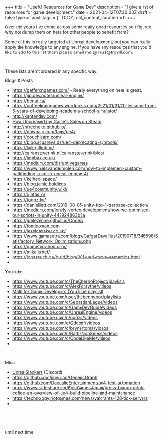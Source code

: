 
+++
title = "Useful Resources for Game Dev"
description = "I give a list of resources for game development."
date = 2021-04-12T07:30:00Z
draft = false
type = 'post'
tags = ['TODO']
old_content_duration = 0
+++

<p>Over the years I've come across some really good resources so I figured why not dump them on here for other people to benefit from?</p>
<p>Some of this is really targeted at Unreal development, but you can really apply the knowledge to any engine. If you have any resources that you'd like to add to this list them please email me @ russ@trdwll.com.</p>
<p>&nbsp;</p>
<p>These lists aren't ordered in any specific way.</p>
<p>Blogs &amp; Posts</p>
<ul>
<li><a href="https://gafferongames.com/">https://gafferongames.com/</a> - Really everything on here is great.</li>
<li><a href="https://jip.dev/notes/unreal-engine/">https://jip.dev/notes/unreal-engine/</a></li>
<li><a href="https://gafferongames.com/">https://benui.ca/</a></li>
<li><a href="https://coffeebraingames.wordpress.com/2021/01/31/20-lessons-from-5-years-of-developing-academia-school-simulator/">https://coffeebraingames.wordpress.com/2021/01/31/20-lessons-from-5-years-of-developing-academia-school-simulator/</a></li>
<li><a href="http://kantandev.com/">http://kantandev.com/</a></li>
<li><a href="https://www.indiedb.com/games/star-explorers/tutorials/how-i-increased-my-games-sales-on-steam">How I Increased my Game's Sales on Steam</a></li>
<li><a href="http://nfrechette.github.io/">http://nfrechette.github.io/</a></li>
<li><a href="https://dawnarc.com/tags/ue4/">https://dawnarc.com/tags/ue4/</a></li>
<li><a href="https://couchlearn.com/">https://couchlearn.com/</a></li>
<li><a href="https://blog.squareys.de/ue4-deprecating-symbols/">https://blog.squareys.de/ue4-deprecating-symbols/</a></li>
<li><a href="https://lxjk.github.io/">https://lxjk.github.io/</a></li>
<li><a href="http://cairansteverink.nl/cairansteverink/blog/">http://cairansteverink.nl/cairansteverink/blog/</a></li>
<li><a href="https://jambax.co.uk/">https://jambax.co.uk/</a></li>
<li><a href="https://medium.com/disruptivegames">https://medium.com/disruptivegames</a></li>
<li><a href="https://www.nielsvandermolen.com/how-to-implement-custom-pathfinding-a-cc-in-unreal-engine-4/">https://www.nielsvandermolen.com/how-to-implement-custom-pathfinding-a-cc-in-unreal-engine-4/</a></li>
<li><a href="https://kelheor.space/">https://kelheor.space/</a></li>
<li><a href="https://blog.jamie.holdings">https://blog.jamie.holdings</a></li>
<li><a href="https://ue4community.wiki/">https://ue4community.wiki/</a></li>
<li><a href="https://gintas.io/">https://gintas.io/</a></li>
<li><a href="https://toqoz.fyi/">https://toqoz.fyi/</a></li>
<li><a href="https://danielilett.com/2019-08-05-unity-tips-1-garbage-collection/">https://danielilett.com/2019-08-05-unity-tips-1-garbage-collection/</a></li>
<li><a href="https://medium.com/lonely-vertex-development/how-we-optimised-our-scripts-in-unity-447924863b3a">https://medium.com/lonely-vertex-development/how-we-optimised-our-scripts-in-unity-447924863b3a</a></li>
<li><a href="https://jdelezenne.github.io/Codex/">https://jdelezenne.github.io/Codex/</a></li>
<li><a href="https://tomlooman.com">https://tomlooman.com</a></li>
<li><a href="https://jessicabaker.co.uk/">https://jessicabaker.co.uk/</a></li>
<li><a href="https://www.gamasutra.com/blogs/GafgarDavallius/20190718/346598/Satisfactory_Network_Optimizations.php">https://www.gamasutra.com/blogs/GafgarDavallius/20190718/346598/Satisfactory_Network_Optimizations.php</a></li>
<li><a href="https://gametorrahod.com/">https://gametorrahod.com/</a></li>
<li><a href="https://mikelis.net/">https://mikelis.net/</a></li>
<li><a href="https://jonasreich.de/build/blog/001-ue4-move-semantics.html" target="_blank" rel="noopener">https://jonasreich.de/build/blog/001-ue4-move-semantics.html</a></li>
<li>&nbsp;</li>
</ul>
<p>YouTube</p>
<ul>
<li><a href="https://www.youtube.com/c/TheChernoProject/playlists">https://www.youtube.com/c/TheChernoProject/playlists</a></li>
<li><a href="https://www.youtube.com/c/AlexForsythe/videos">https://www.youtube.com/c/AlexForsythe/videos</a></li>
<li><a href="https://www.youtube.com/playlist?list=PLW3Zl3wyJwWOpdhYedlD-yCB7WQoHf-My">Math for Game Developers (YouTube playlist)</a></li>
<li><a href="https://www.youtube.com/user/thebennybox/playlists">https://www.youtube.com/user/thebennybox/playlists</a></li>
<li><a href="https://www.youtube.com/c/SebastianLague/videos">https://www.youtube.com/c/SebastianLague/videos</a></li>
<li><a href="https://www.youtube.com/c/GameDevGuide/videos">https://www.youtube.com/c/GameDevGuide/videos</a></li>
<li><a href="https://www.youtube.com/c/UnrealEngine/videos">https://www.youtube.com/c/UnrealEngine/videos</a></li>
<li><a href="https://www.youtube.com/c/noozo/videos">https://www.youtube.com/c/noozo/videos</a></li>
<li><a href="https://www.youtube.com/c/Gdconf/videos">https://www.youtube.com/c/Gdconf/videos</a></li>
<li><a href="https://www.youtube.com/c/brynertoma/videos">https://www.youtube.com/c/brynertoma/videos</a></li>
<li><a href="https://www.youtube.com/c/BattleNonSense/videos">https://www.youtube.com/c/BattleNonSense/videos</a></li>
<li><a href="https://www.youtube.com/c/CodeLikeMe/videos">https://www.youtube.com/c/CodeLikeMe/videos</a></li>
<li>&nbsp;</li>
</ul>
<p>&nbsp;</p>
<p>Misc</p>
<ul>
<li><a href="https://discord.gg/unreal-slackers">UnrealSlackers</a> (Discord)</li>
<li><a href="https://github.com/jinyuliao/GenericGraph">https://github.com/jinyuliao/GenericGraph</a></li>
<li><a href="https://github.com/DaedalicEntertainment/ue4-test-automation">https://github.com/DaedalicEntertainment/ue4-test-automation</a></li>
<li><a href="https://www.slideshare.net/EpicGamesJapan/press-button-drink-coffee-an-overview-of-ue4-build-pipeline-and-maintenance">https://www.slideshare.net/EpicGamesJapan/press-button-drink-coffee-an-overview-of-ue4-build-pipeline-and-maintenance</a></li>
<li><a href="https://technology.riotgames.com/news/valorants-128-tick-servers">https://technology.riotgames.com/news/valorants-128-tick-servers</a></li>
<li>&nbsp;</li>
</ul>
<p>&nbsp;</p>
<p>&nbsp;</p>
<p>until next time</p>
    
